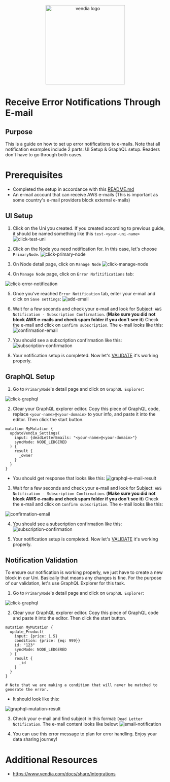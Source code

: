 <p align="center">
  <a href="https://vendia.net/">
    <img src="https://www.vendia.net/images/logo/black.svg" alt="vendia logo" width="250px">
  </a>
</p>

# Receive Error Notifications Through E-mail

## Purpose
This is a guide on how to set up error notifications to e-mails. Note that all notification examples include 2 parts: UI Setup & GraphQL setup. Readers don't have to go through both cases.

# Prerequisites
* Completed the setup in accordance with this [README.md](../../README.md)
* An e-mail account that can receive AWS e-mails (This is important as some country's e-mail providers block external e-mails)

## UI Setup
1. Click on the Uni you created. If you created according to previous guide, it should be named something like this `test-<your-uni-name>`
![click-test-uni](../../image/re-usable/click-test-uni.png)

2. Click on the Node you need notification for. In this case, let's choose `PrimaryNode`.
![click-primary-node](../../image/re-usable/click-primary-node.png)

3. On Node detail page, click on `Manage Node`
![click-manage-node](../../image/re-usable/click-manage-node.png)

4. On `Manage Node` page, click on `Error Nofitifications` tab:

![click-error-notification](../../image/error/click-error-notification.png)

5. Once you've reached `Error Notification` tab, enter your e-mail and click on `Save settings`:
![add-email](../../image/error/email/add-email-and-save.png)


6. Wait for a few seconds and check your e-mail and look for Subject: `AWS Notification - Subscription Confirmation`. (**Make sure you did not block AWS e-mails and check spam folder if you don't see it**) Check the e-mail and click on `Confirm subscription`. The e-mail looks like this:
![confirmation-email](../../image/error/email/confirmation-email.png)

7. You should see a subscription confirmation like this:
![subscription-confirmation](../../image/error/email/subscription-confirmation.png)

8. Your notification setup is completed. Now let's [VALIDATE](#notification-validation) it's working properly.

## GraphQL Setup

1. Go to `PrimaryNode`'s detail page and click on `GraphQL Explorer`: 

![click-graphql](../../image/re-usable/click-grahql-explorer.png)

2. Clear your GraphQL explorer editor. Copy this piece of GraphQL code, replace `<your-name>@<your-domain>` to your info, and paste it into the editor. Then click the start button.
```
mutation MyMutation {
  updateVendia_Settings(
    input: {deadLetterEmails: "<your-name>@<your-domain>"}
    syncMode: NODE_LEDGERED
  ) {
    result {
      _owner
    }
  }
}
```
* You should get response that looks like this:
![graphql-e-mail-result](../../image/error/email/add-email-graphql.png)

3. Wait for a few seconds and check your e-mail and look for Subject: `AWS Notification - Subscription Confirmation`. (**Make sure you did not block AWS e-mails and check spam folder if you don't see it**) Check the e-mail and click on `Confirm subscription`. The e-mail looks like this:

![confirmation-email](../../image/error/email/confirmation-email.png)

4. You should see a subscription confirmation like this:
![subscription-confirmation](../../image/error/email/subscription-confirmation.png)

5. Your notification setup is completed. Now let's [VALIDATE](#notification-validation) it's working properly.

## Notification Validation
To ensure our notification is working properly, we just have to create a new block in our Uni. Basically that means any changes is fine. For the purpose of our validation, let's use GraphQL Explorer for this task.

1. Go to `PrimaryNode`'s detail page and click on `GraphQL Explorer`: 

![click-graphql](../../image/re-usable/click-grahql-explorer.png)

2. Clear your GraphQL explorer editor. Copy this piece of GraphQL code and paste it into the editor. Then click the start button.
```
mutation MyMutation {
  update_Product(
    input: {price: 1.5}
    condition: {price: {eq: 999}}
    id: "123"
    syncMode: NODE_LEDGERED
  ) {
    result {
      _id
    }
  }
}

# Note that we are making a condition that will never be matched to generate the error.
```
* It should look like this:

![graphql-mutation-result](../../image/re-usable/create-new-error.png)

3. Check your e-mail and find subject in this format: `Dead Letter Notification`. The e-mail content looks like below: 
![email-notification](../../image/error/email/e-mail-error-notification.png)


4. You can use this error message to plan for error handling. Enjoy your data sharing journey!

# Additional Resources

* https://www.vendia.com/docs/share/integrations
